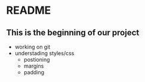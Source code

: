 # README


## This is the beginning of our project

- working on git
- understading styles/css
  - postioning
  - margins
  - padding

